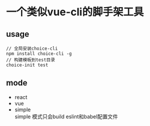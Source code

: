 # 一个类似vue-cli的脚手架工具
## usage
```
// 全局安装choice-cli 
npm install choice-cli -g
// 构建模板到test目录
choice-init test
```
## mode
- react  
- vue
- simple  
simple 模式只会build eslint和babel配置文件

